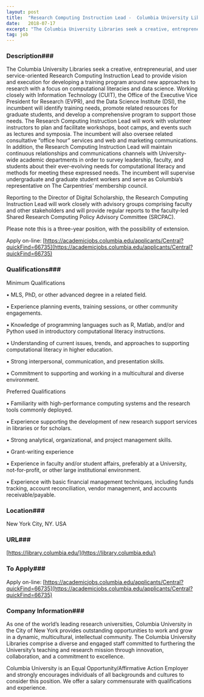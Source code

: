 ```yaml
---
layout: post
title:  "Research Computing Instruction Lead -  Columbia University Libraries in the City of New York "
date:   2018-07-17
excerpt: "The Columbia University Libraries seek a creative, entrepreneurial, and user service-oriented Research Computing Instruction Lead to provide vision and execution for developing a training program around new approaches to research with a focus on computational literacies and data science. Working closely with Information Technology (CUIT), the Office of the Executive..."
tag: job
---
```


### Description###


The Columbia University Libraries seek a creative, entrepreneurial, and user service-oriented Research Computing Instruction Lead to provide vision and execution for developing a training program around new approaches to research with a focus on computational literacies and data science. Working closely with Information Technology (CUIT), the Office of the Executive Vice President for Research (EVPR), and the Data Science Institute (DSI), the incumbent will identify training needs, promote related resources for graduate students, and develop a comprehensive program to support those needs. The Research Computing Instruction Lead will work with volunteer instructors to plan and facilitate workshops, boot camps, and events such as lectures and symposia. The incumbent will also oversee related consultative “office hour” services and web and marketing communications. In addition, the Research Computing Instruction Lead will maintain continuous relationships and communications channels with University-wide academic departments in order to survey leadership, faculty, and students about their ever-evolving needs for computational literacy and methods for meeting these expressed needs. The incumbent will supervise undergraduate and graduate student workers and serve as Columbia’s representative on The Carpentries’ membership council. 

Reporting to the Director of Digital Scholarship, the Research Computing Instruction Lead will work closely with advisory groups comprising faculty and other stakeholders and will provide regular reports to the faculty-led Shared Research Computing Policy Advisory Committee (SRCPAC). 

Please note this is a three-year position, with the possibility of extension.

Apply on-line: [https://academicjobs.columbia.edu/applicants/Central?quickFind=66735](https://academicjobs.columbia.edu/applicants/Central?quickFind=66735)






### Qualifications###


Minimum Qualifications

• 	MLS, PhD, or other advanced degree in a related field.

• 	Experience planning events, training sessions, or other community engagements.

• 	Knowledge of programming languages such as R, Matlab, and/or and Python used in introductory computational literacy instructions.

• 	Understanding of current issues, trends, and approaches to supporting computational literacy in higher education. 

• 	Strong interpersonal, communication, and presentation skills.

• 	Commitment to supporting and working in a multicultural and diverse environment.

Preferred Qualifications 

• 	Familiarity with high-performance computing systems and the research tools commonly deployed.

• 	Experience supporting the development of new research support services in libraries or for scholars.

• 	Strong analytical, organizational, and project management skills.

• 	Grant-writing experience

• 	Experience in faculty and/or student affairs, preferably at a University, not-for-profit, or other large institutional environment. 

• 	Experience with basic financial management techniques, including funds tracking, account reconciliation, vendor management, and accounts receivable/payable.






### Location###

New York City, NY. USA


### URL###

[https://library.columbia.edu/](https://library.columbia.edu/)

### To Apply###

Apply on-line: [https://academicjobs.columbia.edu/applicants/Central?quickFind=66735](https://academicjobs.columbia.edu/applicants/Central?quickFind=66735)


### Company Information###

As one of the world’s leading research universities, Columbia University in the City of New York provides outstanding opportunities to work and grow in a dynamic, multicultural, intellectual community. The Columbia University Libraries comprise a diverse and engaged staff committed to furthering the University’s teaching and research mission through innovation, collaboration, and a commitment to excellence.

Columbia University is an Equal Opportunity/Affirmative Action Employer and strongly encourages individuals of all backgrounds and cultures to consider this position. We offer a salary commensurate with qualifications and experience.




